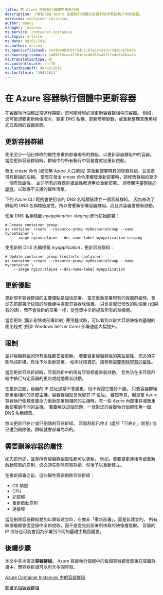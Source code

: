 ```yaml
---
title: 在 Azure 容器執行個體中更新容器
description: 了解如何在 Azure 容器執行個體的容器群組中更新執行中的容器。
services: container-instances
author: mmacy
manager: jeconnoc
ms.service: container-instances
ms.topic: article
ms.date: 08/01/2018
ms.author: marsma
ms.openlocfilehash: 5a42b0983b0f754b119fa304317e758a976fb4f6
ms.sourcegitcommit: 1d850f6cae47261eacdb7604a9f17edc6626ae4b
ms.translationtype: HT
ms.contentlocale: zh-TW
ms.lasthandoff: 08/02/2018
ms.locfileid: "39432611"
---
```

# <a name="update-containers-in-azure-container-instances"></a>在 Azure 容器執行個體中更新容器

在容器執行個體正常運作期間，您可能發現必須更新容器群組中的容器。 例如，您可能想要更新映像版本、變更 DNS 名稱、更新環境變數，或重新整理其應用程式已毀損的容器狀態。

## <a name="update-a-container-group"></a>更新容器群組

使用至少一個已修改的屬性來重新部署現有的群組，以更新容器群組中的容器。 當您更新容器群組時，群組中的所有執行中容器會就地重新啟動。

發出 create 命令 (或使用 Azure 入口網站) 來重新部署現有的容器群組，並指定現有群組的名稱。 當您在發出 create 命令來觸發重新部署時，請修改群組的至少一個有效屬性。 並非所有的容器群組屬性都適用於重新部署。 請參閱[需要刪除的屬性](#properties-that-require-delete)，以取得不支援的屬性清單。

下列 Azure CLI 範例會使用新的 DNS 名稱標籤建立一個容器群組。 因為修改了群組的 DNS 名稱標籤屬性，所以會重新部署容器群組，而且其容器會重新啟動。

使用 DNS 名稱標籤 *myapplication-staging* 進行初始部署：

```azurecli-interactive
# Create container group
az container create --resource-group myResourceGroup --name mycontainer \
    --image nginx:alpine --dns-name-label myapplication-staging
```

使用新的 DNS 名稱標籤 *myapplication*，更新容器群組：

```azurecli-interactive
# Update container group (restarts container)
az container create --resource-group myResourceGroup --name mycontainer \
    --image nginx:alpine --dns-name-label myapplication
```

## <a name="update-benefits"></a>更新優點

更新現有容器群組的主要優點是加快部署。 當您重新部署現有的容器群組時，會從先前部署所快取的映像層中提取其容器映像層。 只會提取已修改的映像層 (如果有的話)，而不會像新的部署一樣，從登錄中全新提取所有的映像層。

當您更新 (而非刪除或部署新的) 應用程式時，可以看到以較大容器映像為基礎的應用程式 (例如 Windows Server Core) 部署速度大幅提升。

## <a name="limitations"></a>限制

並非容器群組的所有屬性都支援更新。 若要變更容器群組的某些屬性，您必須先刪除該群組，然後予以重新部署。 如需詳細資訊，請參閱[需要刪除容器的屬性](#properties-that-require-container-delete)。

當您更新容器群組時，容器群組中的所有容器都會重新啟動。 您無法在多容器群組中執行特定容器的更新或就地重新啟動。

在更新之間，容器的 IP 位址通常不會變更，但不保證它維持不變。 只要容器群組部署至相同的基礎主機，容器群組就會保留其 IP 位址。 雖然罕見，但是當 Azure 容器執行個體會盡全力重新部署到相同的主機時，有一些 Azure 內部事件導致重新部署到不同的主機。 若要解決這個問題，一律對您的容器執行個體使用一個 DNS 名稱標籤。

無法更新已終止或已刪除的容器群組。 容器群組已停止 (處於「已終止」狀態) 或已遭到刪除後，群組就會部署為新的。

## <a name="properties-that-require-container-delete"></a>需要刪除容器的屬性

如先前所述，並非所有容器群組屬性都可以更新。 例如，若要變更連接埠或重新啟動容器的原則，您必須先刪除容器群組，然後予以重新建立。

在重新部署之前，這些屬性需要刪除容器群組：

* OS 類型
* CPU
* 記憶體
* 重新啟動原則
* 連接埠

當您刪除容器群組並加以重新建立時，它並非「重新部署」，而是新建立的。 所有映像層都會從登錄中全新提取，而不是從先前部署所快取的映像層提取。 容器的 IP 位址也可能會因為部署到不同的基礎主機而變更。

## <a name="next-steps"></a>後續步驟

本文中多次提及**容器群組**。 Azure 容器執行個體中的每個容器都會部署在容器群組中，而容器群組可以包含多個容器。

[Azure Container Instances 中的容器群組](container-instances-container-groups.md)

[部署多個容器群組](container-instances-multi-container-group.md)

<!-- LINKS - External -->

<!-- LINKS - Internal -->
[az-container-create]: /cli/azure/container?view=azure-cli-latest#az-container-create
[az-container-logs]: /cli/azure/container?view=azure-cli-latest#az-container-logs
[az-container-show]: /cli/azure/container?view=azure-cli-latest#az-container-show
[azure-cli-install]: /cli/azure/install-azure-cli
